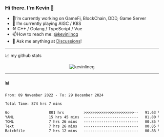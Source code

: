 ### Hi there. I'm Kevin 👋

- 🔭I’m currently working on GameFi, BlockChain, DDD, Game Server
- 🌱 I’m currently playing AIGC / K8S
-   :hammer_and_pick: C++ / Golang / TypeScript / Vue
- 📫How to reach me: [@kevinlincg](https://twitter.com/kevinlincg) 
-   :thought_balloon: Ask me anything at [Discussions](https://github.com/kevinlincg/kevinlincg/issues/new)!

---

📈 my github stats

<p align="center"> <img src="https://github-readme-stats-ouuan.vercel.app/api?username=kevinlincg&theme=dark&show_icons=true&count_private=true" alt="kevinlincg" />

---

#### :bar_chart: 

<!--START_SECTION:waka-->

```txt
From: 09 November 2022 - To: 29 December 2024

Total Time: 874 hrs 7 mins

Go                  801 hrs         >>>>>>>>>>>>>>>>>>>>>>>--   91.63 %
YAML                15 hrs 45 mins  -------------------------   01.80 %
TOML                7 hrs 26 mins   -------------------------   00.85 %
Text                7 hrs 26 mins   -------------------------   00.85 %
Batchfile           7 hrs 12 mins   -------------------------   00.83 %
```

<!--END_SECTION:waka-->
